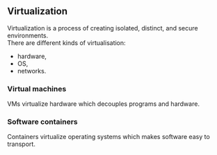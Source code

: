 ## Virtualization

Virtualization is a process of creating isolated, distinct, and secure environments.  
There are different kinds of virtualisation:  
* hardware,
* OS,
* networks.

### Virtual machines

VMs virtualize hardware which decouples programs and hardware.

### Software containers

Containers virtualize operating systems which makes software easy to transport.
